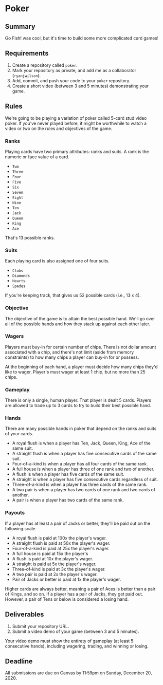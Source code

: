 # Poker

## Summary

Go Fish! was cool, but it's time to build some more complicated card games!

## Requirements

1. Create a repository called `poker`.
2. Mark your repository as private, and add me as a collaborator \(`ryanjwilson`\).
3. Add, commit, and push your code to your `poker` repository.
4. Create a short video \(between 3 and 5 minutes\) demonstrating your game.

## Rules

We're going to be playing a variation of poker called 5-card stud video poker. If you've never played before, it might be worthwhile to watch a video or two on the rules and objectives of the game.

### Ranks

Playing cards have two primary attributes: ranks and suits. A rank is the numeric or face value of a card.

* `Two`
* `Three`
* `Four`
* `Five`
* `Six`
* `Seven`
* `Eight`
* `Nine`
* `Ten`
* `Jack`
* `Queen`
* `King`
* `Ace`

That's 13 possible ranks.

### Suits

Each playing card is also assigned one of four suits.

* `Clubs`
* `Diamonds`
* `Hearts`
* `Spades`

If you're keeping track, that gives us 52 possible cards \(i.e., 13 x 4\).

### Objective

The objective of the game is to attain the best possible hand. We'll go over all of the possible hands and how they stack up against each other later.

### Wagers

Players must buy-in for certain number of chips. There is not dollar amount associated with a chip, and there's not limit \(aside from memory constraints\) to how many chips a player can buy-in for or possess.

At the beginning of each hand, a player must decide how many chips they'd like to wager. Player's must wager at least 1 chip, but no more than 25 chips.

### Gameplay

There is only a single, human player. That player is dealt 5 cards. Players are allowed to trade up to 3 cards to try to build their best possible hand.

### Hands

There are many possible hands in poker that depend on the ranks and suits of your cards.

* A royal flush is when a player has Ten, Jack, Queen, King, Ace of the same suit.
* A straight flush is when a player has five consecutive cards of the same suit.
* Four-of-a-kind is when a player has all four cards of the same rank.
* A full house is when a player has three of one rank and two of another.
* A flush is when a player has five cards of the same suit.
* A straight is when a player has five consecutive cards regardless of suit.
* Three-of-a-kind is when a player has three cards of the same rank.
* A two pair is when a player has two cards of one rank and two cards of another.
* A pair is when a player has two cards of the same rank.

### Payouts

If a player has at least a pair of Jacks or better, they'll be paid out on the following scale.

* A royal flush is paid at 100x the player's wager.
* A straight flush is paid at 50x the player's wager.
* Four-of-a-kind is paid at 25x the player's wager.
* A full house is paid at 15x the player's
* A flush is paid at 10x the player's wager.
* A straight is paid at 5x the player's wager.
* Three-of-kind is paid at 3x the player's wager.
* A two pair is paid at 2x the player's wager.
* Pair of Jacks or better is paid at 1x the player's wager.

Higher cards are always better, meaning a pair of Aces is better than a pair of Kings, and so on. If a player has a pair of Jacks, they get paid out. However, a pair of Tens or below is considered a losing hand.

## Deliverables

1. Submit your repository URL.
2. Submit a video demo of your game \(between 3 and 5 minutes\).

Your video demo must show the entirety of gameplay \(at least 5 consecutive hands\), including wagering, trading, and winning or losing.

## Deadline

All submissions are due on Canvas by 11:59pm on Sunday, December 20, 2020.

